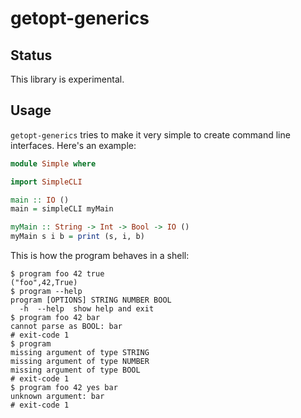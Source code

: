 # getopt-generics

## Status

This library is experimental.

## Usage

`getopt-generics` tries to make it very simple to create command line
interfaces. Here's an example:

<!--- ### Start "docs/Simple.hs" (MarkDown Haskell) ### -->

``` haskell
module Simple where

import SimpleCLI

main :: IO ()
main = simpleCLI myMain

myMain :: String -> Int -> Bool -> IO ()
myMain s i b = print (s, i, b)
```

<!--- ### End ### -->

This is how the program behaves in a shell:

<!--- ### Start "docs/Simple.shell-protocol" (MarkDown Shell) ### -->

``` shell
$ program foo 42 true
("foo",42,True)
$ program --help
program [OPTIONS] STRING NUMBER BOOL
  -h  --help  show help and exit
$ program foo 42 bar
cannot parse as BOOL: bar
# exit-code 1
$ program
missing argument of type STRING
missing argument of type NUMBER
missing argument of type BOOL
# exit-code 1
$ program foo 42 yes bar
unknown argument: bar
# exit-code 1
```

<!--- ### End ### -->

